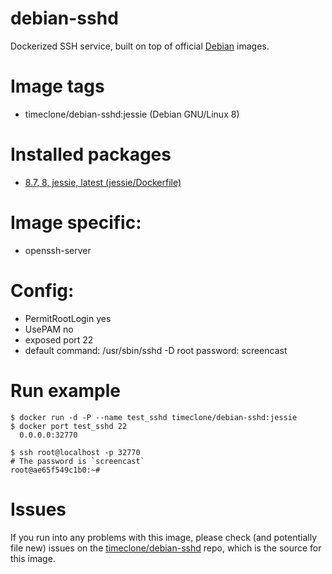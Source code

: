 # debian-sshd
Dockerized SSH service, built on top of official [Debian](https://hub.docker.com/_/debian/) images.

# Image tags
* timeclone/debian-sshd:jessie (Debian GNU/Linux 8)

# Installed packages
* [8.7, 8, jessie, latest (jessie/Dockerfile)](https://github.com/tianon/docker-brew-debian/blob/e8131d071a42b8e88cabbb0aa33023c7b66b7b93/jessie/Dockerfile)

# Image specific:
* openssh-server

# Config:
* PermitRootLogin yes
* UsePAM no
* exposed port 22
* default command: /usr/sbin/sshd -D
root password: screencast

# Run example
```console
$ docker run -d -P --name test_sshd timeclone/debian-sshd:jessie
$ docker port test_sshd 22
  0.0.0.0:32770

$ ssh root@localhost -p 32770
# The password is `screencast`
root@ae65f549c1b0:~#
```

# Issues
If you run into any problems with this image, please check (and potentially file new) issues on the [timeclone/debian-sshd](https://github.com/thinegan/timeclone/tree/master/debian-sshd) repo, which is the source for this image.


